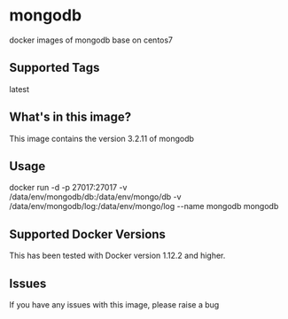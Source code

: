 # mongodb
docker images of mongodb base on centos7

## Supported Tags
latest

## What's in this image?
This image contains the version 3.2.11 of mongodb

## Usage
docker run -d -p 27017:27017 -v /data/env/mongodb/db:/data/env/mongo/db -v /data/env/mongodb/log:/data/env/mongo/log --name mongodb mongodb

## Supported Docker Versions
This has been tested with Docker version 1.12.2 and higher.

## Issues
If you have any issues with this image, please raise a bug
